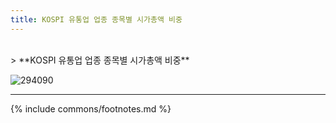 ```yaml
---
title: KOSPI 유통업 업종 종목별 시가총액 비중
---
```

<br>
> **KOSPI 유통업 업종 종목별 시가총액 비중<a id="pie"></a>**

![294090](images/kospi_업종_유통업_종목.png)

---
{% include commons/footnotes.md %}